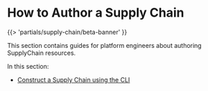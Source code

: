 # How to Author a Supply Chain

{{> 'partials/supply-chain/beta-banner' }}

This section contains guides for platform engineers about authoring SupplyChain resources.

In this section:

- [Construct a Supply Chain using the CLI](./construct-with-cli.hbs.md)
